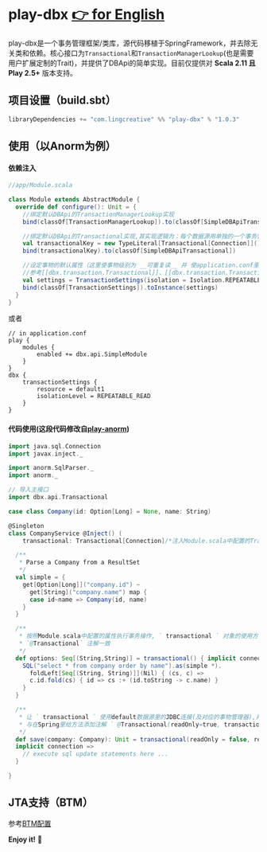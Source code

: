 play-dbx [:point_right: for English](README.md)
================
play-dbx是一个事务管理框架/类库，源代码移植于SpringFramework，并去除无关类和依赖。核心接口为`Transactional`和`TransactionManagerLookup`(也是需要用户扩展定制的Trait)，并提供了DBApi的简单实现。目前仅提供对 __Scala 2.11 且 Play 2.5+__ 版本支持。

## 项目设置（build.sbt）
```sbt
libraryDependencies += "com.lingcreative" %% "play-dbx" % "1.0.3"
```
## 使用（以Anorm为例）

#### 依赖注入
```scala
//app/Module.scala

class Module extends AbstractModule {
  override def configure(): Unit = {
    //绑定默认DBApi的TransactionManagerLookup实现
    bind(classOf[TransactionManagerLookup]).to(classOf[SimpleDBApiTransactionManagerLookup])

    //绑定默认DBApi的Transactional实现,其实现逻辑为：每个数据源用单独的一个事务管理器来管理事务
    val transactionalKey = new TypeLiteral[Transactional[Connection]](){}
    bind(transactionalKey).to(classOf[SimpleDBApiTransactional])

    //设定事物的默认属性（这里使事物级别为 __可重复读__ 并 使application.conf里配置的default1数据库源为默认数据源）
    //参考[[dbx.transaction.Transactional]]、[[dbx.transaction.Transactional.TransactionSettings]]
    val settings = TransactionSettings(isolation = Isolation.REPEATABLE_READ, resource = "default1")
    bind(classOf[TransactionSettings]).toInstance(settings)
  }
}

```
或者
```
// in application.conf
play {
    modules {
        enabled += dbx.api.SimpleModule
    }
}
dbx {
    transactionSettings {
        resource = default1
        isolationLevel = REPEATABLE_READ
    }
}
```

#### 代码使用(这段代码修改自[play-anorm](https://github.com/playframework/play-scala-anorm-example))
```scala
import java.sql.Connection
import javax.inject._

import anorm.SqlParser._
import anorm._

// 导入主接口
import dbx.api.Transactional

case class Company(id: Option[Long] = None, name: String)

@Singleton
class CompanyService @Inject() (
    transactional: Transactional[Connection]/*注入Module.scala中配置的Transactional*/) {

  /**
   * Parse a Company from a ResultSet
   */
  val simple = {
    get[Option[Long]]("company.id") ~
      get[String]("company.name") map {
      case id~name => Company(id, name)
    }
  }

  /**
   * 按照Module.scala中配置的属性执行事务操作, ` transactional ` 对象的使用方法与Spring的
   * `@Transactional` 注解一致
   */
  def options: Seq[(String,String)] = transactional() { implicit connection =>
    SQL("select * from company order by name").as(simple *).
      foldLeft[Seq[(String, String)]](Nil) { (cs, c) =>
      c.id.fold(cs) { id => cs :+ (id.toString -> c.name) }
    }
  }

  /**
   * 让 ` transactional ` 使用default数据源里的JDBC连接(及对应的事物管理器),并关闭只读属性（即可执行更新操作）。
   * 与在Spring里给方法添加注解 ` @Transactional(readOnly=true, transactionManager="default") ` 一致
   */
  def save(company: Company): Unit = transactional(readOnly = false, resource = "default") {
  implicit connection =>
    // execute sql update statements here ...
  }

}

```

## JTA支持（BTM）
参考[BTM配置](doc/BitronixTransactionManager_zh.md)


**Enjoy it!** :tea: